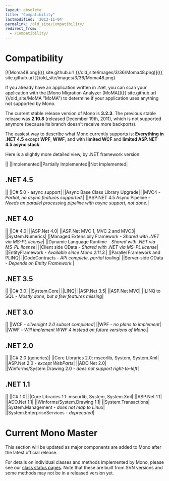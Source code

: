 ```yaml
---
layout: obsolete
title: "Compatibility"
lastmodified: '2013-11-04'
permalink: /old_site/Compatibility/
redirect_from:
  - /Compatibility/
---
```


Compatibility
=============

[![Moma48.png]({{ site.github.url }}/old_site/images/3/36/Moma48.png)]({{ site.github.url }}/old_site/images/3/36/Moma48.png)

If you already have an application written in .Net, you can scan your application with the [Mono Migration Analyzer (MoMA)]({{ site.github.url }}/old_site/MoMA "MoMA") to determine if your application uses anything not supported by Mono.

The current stable release version of Mono is **3.2.3**. The previous stable release was **2.10.8** (released December 19th, 2011), which is not supported anymore (because its branch doesn't receive more backports).

The easiest way to describe what Mono currently supports is:
 **Everything in .NET 4.5** except **WPF**, **WWF**, and with **limited WCF** and **limited ASP.NET 4.5 async stack**.

Here is a slightly more detailed view, by .NET framework version:

||
||Implemented||Partially Implemented||Not Implemented|

.NET 4.5
--------

||
||C\# 5.0 - async support|
||Async Base Class Library Upgrade|
||MVC4 *- Partial, no async features supported.*|
||ASP.NET 4.5 Async Pipeline *- Needs an parallel processing pipeline with async support, not done.*|

.NET 4.0
--------

||
||C\# 4.0|
||ASP.Net 4.0|
||ASP.Net MVC 1, MVC 2 and MVC3|
||System.Numerics|
||Managed Extensibily Framework *- Shared with .NET via MS-PL license*|
||Dynamic Language Runtime *- Shared with .NET via MS-PL license*|
||Client side OData *- Shared with .NET via MS-PL license*|
||EntityFramework *- Available since Mono 2.11.3.*|
||Parallel Framework and PLINQ|
||CodeContracts *- API complete, partial tooling*|
||Server-side OData *- Depends on Entity Framework.*|

.NET 3.5
--------

||
||C\# 3.0|
||System.Core|
||LINQ|
||ASP.Net 3.5|
||ASP.Net MVC|
||LINQ to SQL *- Mostly done, but a few features missing*|

.NET 3.0
--------

||
||WCF *- silverlight 2.0 subset completed*|
||WPF *- no plans to implement*|
||WWF *- Will implement WWF 4 instead on future versions of Mono.*|

.NET 2.0
--------

||
||C\# 2.0 (generics)|
||Core Libraries 2.0: mscorlib, System, System.Xml|
||ASP.Net 2.0 *- except WebParts*|
||ADO.Net 2.0|
||Winforms/System.Drawing 2.0 *- does not support right-to-left*|

.NET 1.1
--------

||
||C\# 1.0|
||Core Libraries 1.1: mscorlib, System, System.Xml|
||ASP.Net 1.1|
||ADO.Net 1.1|
||Winforms/System.Drawing 1.1|
||System.Transactions|
||System.Management *- does not map to Linux*|
||System.EnterpriseServices *- deprecated*|

Current Mono Master
===================

This section will be updated as major components are added to Mono after the latest official release.

For details on individual classes and methods implemented by Mono, please see our [class status pages](http://go-mono.com/status/). Note that these are built from SVN versions and some methods may not be in a released version yet.

